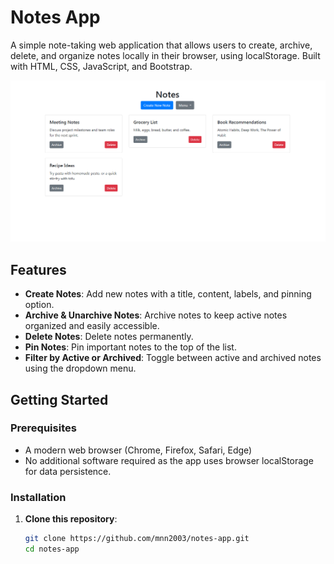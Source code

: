 # Notes App

A simple note-taking web application that allows users to create, archive, delete, and organize notes locally in their browser, using localStorage. Built with HTML, CSS, JavaScript, and Bootstrap.

![Screenshot of Notes App](screenshot.png)

## Features

- **Create Notes**: Add new notes with a title, content, labels, and pinning option.
- **Archive & Unarchive Notes**: Archive notes to keep active notes organized and easily accessible.
- **Delete Notes**: Delete notes permanently.
- **Pin Notes**: Pin important notes to the top of the list.
- **Filter by Active or Archived**: Toggle between active and archived notes using the dropdown menu.

<!--## Demo

View the live demo here: [Demo Link](https://mnncse.cfd) -->

## Getting Started

### Prerequisites

- A modern web browser (Chrome, Firefox, Safari, Edge)
- No additional software required as the app uses browser localStorage for data persistence.

### Installation

1. **Clone this repository**:

   ```bash
   git clone https://github.com/mnn2003/notes-app.git
   cd notes-app
